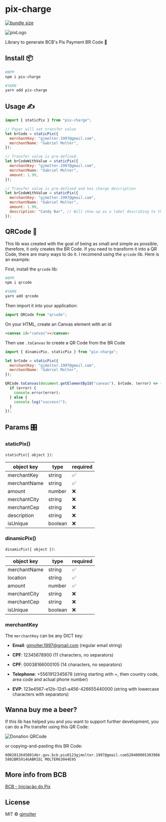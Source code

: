 # pix-charge

[![bundle size][bundlephobia-image]][bundlephobia-url]

[bundlephobia-url]: https://bundlephobia.com/result?p=pix-charge
[bundlephobia-image]: https://badgen.net/bundlephobia/minzip/pix-charge

![pixLogo](https://cdn-std.droplr.net/files/acc_519625/NU7Nzk)

Library to generate BCB's Pix Payment BR Code 💸

## Install 📦

```bash
#NPM
npm i pix-charge

#YARN
yarn add pix-charge
```

## Usage ✍️

```js
import { staticPix } from "pix-charge";

// Payer will set transfer value
let brCode = staticPix({
  merchantKey: "gjmolter.1997@gmail.com",
  merchantName: "Gabriel Molter",
});

// Transfer value is pre-defined.
let brCodeWithValue = staticPix({
  merchantKey: "gjmolter.1997@gmail.com",
  merchantName: "Gabriel Molter",
  amount: 1.99,
});

// Transfer value is pre-defined and has charge description
let brCodeWithValue = staticPix({
  merchantKey: "gjmolter.1997@gmail.com",
  merchantName: "Gabriel Molter",
  amount: 1.99,
  description: "Candy Bar", // Will show up as a label describing to the payer what they are being charged for
});
```

## QRCode 🤳

This lib was created with the goal of being as small and simple as possible, therefore, it only creates the BR Code.
If you need to transform it into a QR Code, there are many ways to do it. I recomend using the `qrcode` lib. Here is an example:

First, install the `qrcode` lib:

```bash
#NPM
npm i qrcode

#YARN
yarn add qrcode
```

Then import it into your application:

```js
import QRCode from "qrcode";
```

On your HTML, create an Canvas element with an id

```html
<canvas id="canvas"></canvas>
```

Then use `.toCanvas` to create a QR Code from the BR Code

```js
import { dinamicPix, staticPix } from "pix-charge";

let brCode = staticPix({
  merchantKey: "gjmolter.1997@gmail.com",
  merchantName: "Gabriel Molter",
});

QRCode.toCanvas(document.getElementById("canvas"), brCode, (error) => {
  if (error) {
    console.error(error);
  } else {
    console.log("success!");
  }
});
```

## Params 🎛️

### staticPix()

`staticPix({ object })`:

| object key   | type    | required |
| ------------ | ------- | -------- |
| merchantKey  | string  | ✅       |
| merchantName | string  | ✅       |
| amount       | number  | ❌       |
| merchantCity | string  | ❌       |
| merchantCep  | string  | ❌       |
| description  | string  | ❌       |
| isUnique     | boolean | ❌       |

### dinamicPix()

`dinamicPix({ object })`:

| object key   | type    | required |
| ------------ | ------- | -------- |
| merchantName | string  | ✅       |
| location     | string  | ✅       |
| amount       | number  | ✅       |
| merchantCity | string  | ❌       |
| merchantCep  | string  | ❌       |
| isUnique     | boolean | ❌       |

### merchantKey

The `merchantKey` can be any DICT key:

- **Email**: gjmolter.1997@gmail.com (regular email string)

- **CPF**: 12345678900 (11 characters, no separators)

- **CPF**: 00038166000105 (14 characters, no separators)

- **Telephone**: +5561912345678 (string starting with +, then country code, area code and actual phone number)

- **EVP**: 123e4567-e12b-12d1-a456-426655440000 (string with lowercase characters with separators)

## Wanna buy me a beer?

If this lib has helped you and you want to support further development, you can do a Pix transfer using this QR Code:

![Donation QRCode](https://cdn-std.droplr.net/files/acc_519625/MTgEQK)

or copying-and-pasting this BR Code:

`00020126450014br.gov.bcb.pix0123gjmolter.1997@gmail.com5204000053039865802BR5914GABRIEL MOLTER63044E95`

## More info from BCB

[BCB - Iniciação do Pix](https://www.bcb.gov.br/content/estabilidadefinanceira/forumpireunioes/AnexoI-PadroesParaIniciacaodoPix.pdf)

## License

MIT © [gjmolter](https://github.com/gjmolter)
